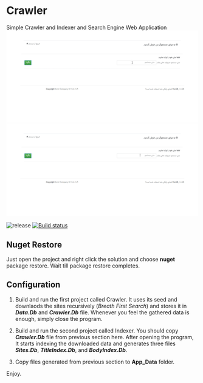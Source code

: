 # Crawler
Simple Crawler and Indexer and Search Engine Web Application
![](https://github.com/pourmand1376/Crawler/blob/master/Demo/Demo1.gif)
![](https://github.com/pourmand1376/Crawler/blob/master/Demo/Demo2.gif)


![release](https://img.shields.io/github/license/pourmand1376/Crawler.svg)
[![Build status](https://ci.appveyor.com/api/projects/status/0sgkbd7r0lf9cf2r?svg=true)](https://ci.appveyor.com/project/pourmand1376/crawler)


## Nuget Restore
Just open the project and right click the solution and choose **nuget** package restore. Wait till package restore completes. 

## Configuration
1. Build and run the first project called Crawler. It uses its seed and downlaods the sites recursively (_Breath First Search_) and stores it in ***Data.Db*** and ***Crawler.Db*** file. Whenever you feel the gathered data is enough, simply close the program.  

2. Build and run the second project called Indexer. You should copy ***Crawler.Db*** file from previous section here. After opening the program, It starts indexing the downloaded data and generates three files ***Sites.Db***, ***TitleIndex.Db***, and ***BodyIndex.Db***.

3. Copy files generated from previous section to **App_Data** folder. 

Enjoy. 
